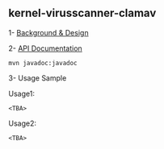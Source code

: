 ## kernel-virusscanner-clamav

 
 1- [Background & Design](../../design/kernel/kernel-virusscanner.md)
 

 2- [API Documentation <TBA>](TBA)
 
 ```
 mvn javadoc:javadoc

 ```
 
 3- Usage Sample
 
 Usage1:
 
 ```
<TBA>
 
 ```

 Usage2:
 
 ```
<TBA>
 
 ```








